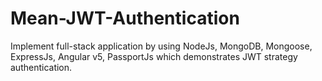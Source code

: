 # Mean-JWT-Authentication
Implement full-stack application by using NodeJs, MongoDB, Mongoose, ExpressJs, Angular v5, PassportJs which demonstrates JWT strategy authentication.
